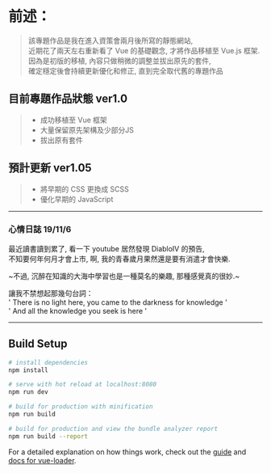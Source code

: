 # 前述：

> 該專題作品是我在進入資策會兩月後所寫的靜態網站,  
> 近期花了兩天左右重新看了 Vue 的基礎觀念, 才將作品移植至 Vue.js 框架.  
> 因為是初版的移植, 內容只做稍微的調整並拔出原先的套件,  
> 確定穩定後會持續更新優化和修正, 直到完全取代舊的專題作品  

## 目前專題作品狀態 ver1.0

> - 成功移植至 Vue 框架
> - 大量保留原先架構及少部分JS
> - 拔出原有套件

## 預計更新 ver1.05

> - 將早期的 CSS 更換成 SCSS
> - 優化早期的 JavaScript


--------------------------------------------------------------
### 心情日誌 19/11/6 

最近讀書讀到累了, 看一下 youtube 居然發現 DiabloIV 的預告,  
不知要何年何月才會上市, 啊, 我的青春歲月果然還是要有消遣才會快樂.  

~不過, 沉醉在知識的大海中學習也是一種莫名的樂趣, 那種感覺真的很妙.~  

讓我不禁想起那幾句台詞：  
' There is no light here, you came to the darkness for knowledge '  
' And all the knowledge you seek is here '  

--------------------------------------------------------------
## Build Setup

``` bash
# install dependencies
npm install

# serve with hot reload at localhost:8080
npm run dev

# build for production with minification
npm run build

# build for production and view the bundle analyzer report
npm run build --report
```

For a detailed explanation on how things work, check out the [guide](http://vuejs-templates.github.io/webpack/) and [docs for vue-loader](http://vuejs.github.io/vue-loader).
